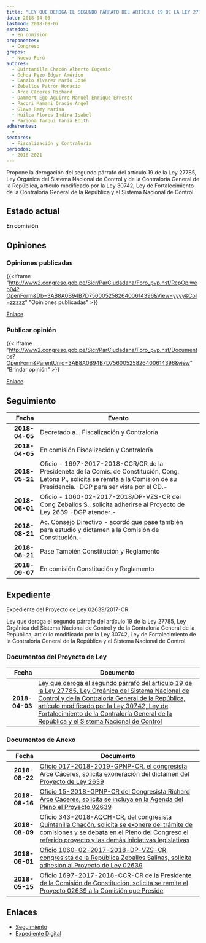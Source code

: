 ```yaml
---
title: "LEY QUE DEROGA EL SEGUNDO PÁRRAFO DEL ARTÍCULO 19 DE LA LEY 27785, LEY ORGÁNICA DEL SISTEMA NACIONAL DE CONTROL Y DE LA CONTRALORÍA GENERAL DE LA REPÚBLICA, ARTÍCULO MODIFICADO POR LA LEY 30742, LEY DE FORTALECIMIENTO DE LA CONTRALORÍA GENERAL DE LA REPÚBLICA Y EL SISTEMA NACIONAL DE CONTROL"
date: 2018-04-03
lastmod: 2018-09-07
estados: 
  - En comisión
proponentes: 
  - Congreso
grupos: 
  - Nuevo Perú
autores: 
  - Quintanilla Chacón Alberto Eugenio
  - Ochoa Pezo Édgar Américo
  - Canzio Álvarez Mario José
  - Zeballos Patrón Horacio
  - Arce Cáceres Richard
  - Dammert Ego Aguirre Manuel Enrique Ernesto
  - Pacori Mamani Oracio Ángel
  - Glave Remy Marisa
  - Huilca Flores Indira Isabel
  - Pariona Tarqui Tania Edith
adherentes: 
  - 
sectores: 
  - Fiscalización y Contraloría
periodos: 
  - 2016-2021
---
```


Propone la derogación del segundo párrafo del artículo 19 de la Ley 27785, Ley Orgánica del Sistema Nacional de Control y de la Contraloría General de la República, artículo modificado por la Ley 30742, Ley de Fortalecimiento de la Contraloría General de la República y el Sistema Nacional de Control.


## Estado actual

**En comisión**

## Opiniones

### Opiniones publicadas

{{<iframe "http://www2.congreso.gob.pe/Sicr/ParCiudadana/Foro_pvp.nsf/RepOpiweb04?OpenForm&Db=3AB8A0B94B7D75600525826400614396&View=yyyy&Col=zzzzz" "Opiniones publicadas" >}}

[Enlace](http://www2.congreso.gob.pe/Sicr/ParCiudadana/Foro_pvp.nsf/RepOpiweb04?OpenForm&Db=3AB8A0B94B7D75600525826400614396&View=yyyy&Col=zzzzz)
### Publicar opinión

{{< iframe "http://www2.congreso.gob.pe/Sicr/ParCiudadana/Foro_pvp.nsf/Documentos?OpenForm&ParentUnid=3AB8A0B94B7D75600525826400614396&view" "Brindar opinión" >}}

[Enlace](http://www2.congreso.gob.pe/Sicr/ParCiudadana/Foro_pvp.nsf/Documentos?OpenForm&ParentUnid=3AB8A0B94B7D75600525826400614396&view)

## Seguimiento

| Fecha | Evento |
|------:|--------|
| **2018-04-05** | Decretado a... Fiscalización y Contraloría|
| **2018-04-05** | En comisión Fiscalización y Contraloría|
| **2018-05-21** | Oficio - 1697-2017-2018-CCR/CR de la Presideneta de la Comis. de Constitución, Cong. Letona P., solicita se remita a la Comisión de su Presidencia.-DGP para ser vista por el CD.-|
| **2018-06-01** | Oficio - 1060-02-2017-2018/DP-VZS-CR del Cong Zeballos S., solicita adherirse al Proyecto de Ley 2639.-DGP atender.-|
| **2018-08-21** | Ac. Consejo Directivo - acordó que pase también para estudio y dictamen a la Comisión de Constitución.-|
| **2018-08-21** | Pase También Constitución y Reglamento|
| **2018-09-07** | En comisión Constitución y Reglamento|


## Expediente

Expediente del Proyecto de Ley 02639/2017-CR

Ley que deroga el segundo párrafo del artículo 19 de la Ley 27785, Ley Orgánica del Sistema Nacional de Control y de la Contraloría General de la República, artículo modificado por la Ley 30742, Ley de Fortalecimiento de la Contraloría General de la República y el Sistema Nacional de Control


### Documentos del Proyecto de Ley

| Fecha | Documento |
|------:|--------|
| **2018-04-03** | [Ley que deroga el segundo párrafo del artículo 19 de la Ley 27785, Ley Orgánica del Sistema Nacional de Control y de la Contraloría General de la República, artículo modificado por la Ley 30742, Ley de Fortalecimiento de la Contraloría General de la República y el Sistema Nacional de Control](http://www.leyes.congreso.gob.pe/Documentos/2016_2021/Proyectos_de_Ley_y_de_Resoluciones_Legislativas/PL0263920180403..pdf) |

### Documentos de Anexo

| Fecha | Documento |
|------:|--------|
| **2018-08-22** | [Oficio 017-2018-2019-GPNP-CR, el congresista Arce Cáceres, solicita exoneración del dictamen del Proyecto de Ley 2639](http://www.leyes.congreso.gob.pe/Documentos/2016_2021/Oficios/Grupos_Parlamentarios/OFICIO-017-2018-2019-GPNP-CR.PDF) |
| **2018-08-16** | [Oficio 15-2018-GPNP-CR del Congresista Richard Arce Cáceres, solicita se incluya en la Agenda del Pleno el Proyecto 02639](http://www.leyes.congreso.gob.pe/Documentos/2016_2021/Oficios/Congresistas/OFICIO-15-2018-GPNP-CR.pdf) |
| **2018-08-09** | [Oficio 343-2018-AQCH-CR, del congresista Quintanilla Chacón, solicita se exonere del trámite de comisiones y se debata en el Pleno del Congreso el referido proyecto y las demás iniciativas legislativas](http://www.leyes.congreso.gob.pe/Documentos/2016_2021/Oficios/Congresistas/OFICIO-343-2018-AQCH-CR.pdf) |
| **2018-06-01** | [Oficio 1060-02-2017-2018-DP-VZS-CR, congresista de la República Zeballos Salinas, solicita adhesión al Proyecto de Ley 02639](http://www.leyes.congreso.gob.pe/Documentos/2016_2021/Adhesiones/Proyectos_de_Ley/OFICIO-1060-02-2017-2018-DP-VZS-CR.PDF) |
| **2018-05-15** | [Oficio 1697-2017-2018-CCR-CR de la Presidente de la Comisión de Constitución, solicita se remite el Proyecto 02639 a la Comisión que Preside](http://www.leyes.congreso.gob.pe/Documentos/2016_2021/Oficios/Comisiones_Ordinarias/OFICIO-1697-2017-2018-CCR-CR.pdf) |

## Enlaces 

- [Seguimiento](http://www2.congreso.gob.pe/Sicr/TraDocEstProc/CLProLey2016.nsf/f7fff46988ca05b1052578e100829cc7/1519e964052b57d0052582640074e520?OpenDocument)
- [Expediente Digital](http://www2.congreso.gob.pe/Sicr/TraDocEstProc/CLProLey2016.nsf/f7fff46988ca05b1052578e100829cc7/1519e964052b57d0052582640074e520?OpenDocument&Click=05257FB7005EB655.eb71d0cf91d8294e05256cdf006b5706/$Body/0.1C6C)
